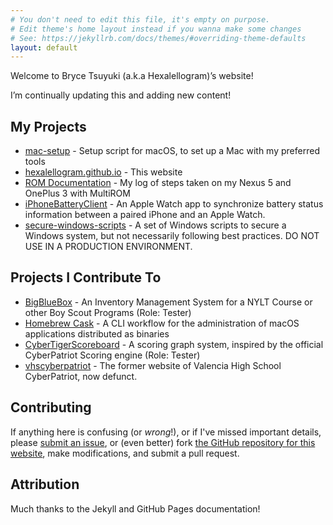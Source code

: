 ```yaml
---
# You don't need to edit this file, it's empty on purpose.
# Edit theme's home layout instead if you wanna make some changes
# See: https://jekyllrb.com/docs/themes/#overriding-theme-defaults
layout: default
---
```


Welcome to Bryce Tsuyuki (a.k.a Hexalellogram)’s website!


I’m continually updating this and adding new content!

## My Projects
- [mac-setup](https://github.com/hexalellogram/mac-setup) - Setup script for macOS, to set up a Mac with my preferred tools
- [hexalellogram.github.io](https://github.com/hexalellogram/hexalellogram.github.io) - This website
- [ROM Documentation](https://github.com/hexalellogram/ROMDocumentation) - My log of steps taken on my Nexus 5 and OnePlus 3 with MultiROM
- [iPhoneBatteryClient](https://github.com/hexalellogram/iPhoneBatteryClient) - An Apple Watch app to synchronize battery status information between a paired iPhone and an Apple Watch.
- [secure-windows-scripts](https://github.com/hexalellogram/secure-windows-scripts) - A set of Windows scripts to secure a Windows system, but not necessarily following best practices. DO NOT USE IN A PRODUCTION ENVIRONMENT.

## Projects I Contribute To
- [BigBlueBox](https://github.com/rbaker26/BigBlueBox) - An Inventory Management System for a NYLT Course or other Boy Scout Programs (Role: Tester)
- [Homebrew Cask](https://github.com/Homebrew/homebrew-cask) - A CLI workflow for the administration of macOS applications distributed as binaries
- [CyberTigerScoreboard](https://github.com/cool00geek/CyberTigerScoreboard) - A scoring graph system, inspired by the official CyberPatriot Scoring engine (Role: Tester)
- [vhscyberpatriot](https://github.com/cool00geek/vhscyberpatriot) - The former website of Valencia High School CyberPatriot, now defunct.

## Contributing
If anything here is confusing (or _wrong_!), or if I've missed
important details, please
[submit an issue](https://github.com/hexalellogram/hexalellogram.github.io/issues), or (even
better) fork [the GitHub repository for this website](https://github.com/hexalellogram/hexalellogram.github.io),
make modifications, and submit a pull request.

## Attribution
Much thanks to the Jekyll and GitHub Pages documentation!
